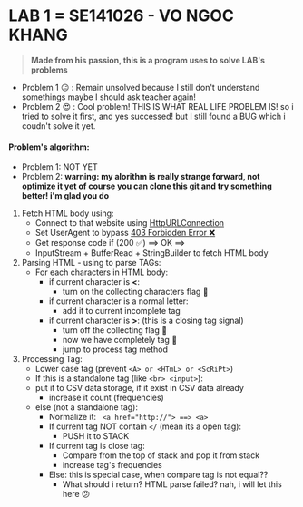 # LAB 1 = SE141026 - VO NGOC KHANG
> **Made from his passion, this is a program uses to solve LAB's problems**

- Problem 1 :neutral_face: : Remain unsolved because I still don't understand somethings maybe I should ask teacher again!
- Problem 2 :heart_eyes: : Cool problem! THIS IS WHAT REAL LIFE PROBLEM IS! so i tried to solve it first, and yes successed! but I still found a BUG which i coudn't solve it yet.
 
#### Problem's algorithm:
 - Problem 1: NOT YET
 - Problem 2: **warning: my alorithm is really strange forward, not optimize it yet of course you can clone this git and try something better! i'm glad you do** 
 
 1. Fetch HTML body using:
	- Connect to that website using [HttpURLConnection](https://docs.oracle.com/javase/8/docs/api/java/net/HttpURLConnection.html) 
	- Set UserAgent to bypass [403 Forbidden Error :x:](https://en.wikipedia.org/wiki/HTTP_403)
    - Get response code  if (200 :white_check_mark:) ==> OK ==>
    - InputStream + BufferRead + StringBuilder to fetch HTML body
 2. Parsing HTML - using to parse TAGs:
 	- For each characters in HTML body:
    	- if current character is **<**:
        	- turn on the collecting characters flag :checkered_flag:
		- if current character is a normal letter:
        	- add it to current incomplete tag 
		- if current character is **>**: (this is a closing tag signal)
        	- turn off the collecting flag :checkered_flag:
            - now we have completely tag :large_blue_diamond:
            - jump to process tag method 
 3. Processing Tag:
    - Lower case tag (prevent ```<A> or <HTmL> or <ScRiPt>```) 
    - If this is a standalone tag (like ```<br> <input>```):
     - put it to CSV data storage, if it exist in CSV data already
       - increase it count (frequencies)
    - else (not a standalone tag):
       - Normalize it: ``` <a href="http://"> ==> <a>```
       - If current tag NOT  contain ```</``` (mean its a open tag):
         - PUSH it to STACK
       - If current tag is close tag:
         - Compare from the top of stack and pop it from stack
         - increase tag's frequencies
       - Else: this is special case, when compare tag is not equal??
         - What should i return? HTML parse failed? nah, i will let this here :confused:
